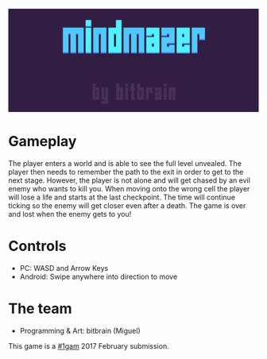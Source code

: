 ![mindmazer](mindmazer-sd.png)

# Gameplay

The player enters a world and is able to see the full level unvealed. The player then needs to remember the path to the exit in order to get to the next stage. However, the player is not alone and will get chased by an evil enemy who wants to kill you. When moving onto the wrong cell the player will lose a life and starts at the last checkpoint. The time will continue ticking so the enemy will get closer even after a death. The game is over and lost when the enemy gets to you!

# Controls

* PC: WASD and Arrow Keys
* Android: Swipe anywhere into direction to move

# The team

- Programming & Art: bitbrain (Miguel)

This game is a [#1gam](http://www.onegameamonth.com) 2017 February submission.
